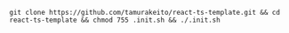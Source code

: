 <!-- 以下を実行してください

```
% yarn ini
``` -->

```
git clone https://github.com/tamurakeito/react-ts-template.git && cd react-ts-template && chmod 755 .init.sh && ./.init.sh
```
